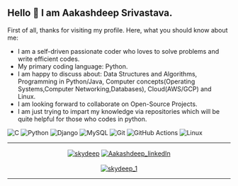 ## Hello 👋 I am Aakashdeep Srivastava.



First of all, thanks for visiting my profile. Here, what you should know about me:

- I am a self-driven passionate coder who loves to solve problems and write efficient codes.
- My primary coding language:  Python.
- I am happy to discuss about: Data Structures and Algorithms, Programming in Python/Java, Computer concepts(Operating Systems,Computer Networking,Databases), Cloud(AWS/GCP) and Linux.
- I am looking forward to collaborate on Open-Source Projects.
- I am just trying to impart my knowledge via repositories which will be quite helpful for those who codes in python. 

<!-- ----------- TECH STACK SECTION ------------ -->

![C](https://img.shields.io/badge/c-%2300599C.svg?style=for-the-badge&logo=c&logoColor=white) ![Python](https://img.shields.io/badge/python-3670A0?style=for-the-badge&logo=python&logoColor=ffdd54) ![Django](https://img.shields.io/badge/django-%23092E20.svg?style=for-the-badge&logo=django&logoColor=white) ![MySQL](https://img.shields.io/badge/mysql-%2300f.svg?style=for-the-badge&logo=mysql&logoColor=white) ![Git](https://img.shields.io/badge/git-%23F05033.svg?style=for-the-badge&logo=git&logoColor=white) ![GitHub Actions](https://img.shields.io/badge/githubactions-%232671E5.svg?style=for-the-badge&logo=githubactions&logoColor=white) ![Linux](https://img.shields.io/badge/Linux-FCC624?style=for-the-badge&logo=linux&logoColor=black)

<hr>

<!-- ----------- CONNECT WITH ME SECTION ------------ -->
<p align="center">
<a href="https://discord.gg/UKq53jaB" target="blank"><img align="center" src="https://img.shields.io/badge/Discord-7289DA?style=for-the-badge&logo=discord&logoColor=white" alt="skydeep"/></a> <a href="https://www.linkedin.com/in/aakashdeep-1a2b3c/" target="blank"><img align="center" src="https://img.shields.io/badge/LinkedIn-0077B5?style=for-the-badge&logo=linkedin&logoColor=white" alt="Aakashdeep_linkedIn"/></a> 
<br>
<br>
<a href="https://twitter.com/skydeep_1" target="blank"><img src="https://img.shields.io/twitter/follow/skydeep_1?logo=twitter&style=for-the-badge" alt="skydeep_1" /></a>
</p>

<hr>

<!-- ----------- CONNECT WITH ME SECTION END ------------ -->


[twitter]: https://twitter.com/skydeep_1
[linkedin]: https://www.linkedin.com/in/aakashdeep-1a2b3c/
[github]:https://github.com/Aakashdeep-Srivastava
[gmail]:mailto:aakashdeep0551@gmail.com
